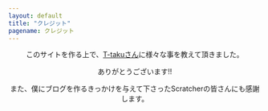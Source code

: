 ```yaml
---
layout: default
title: "クレジット"
pagename: クレジット
---
```

<center>
<p>
このサイトを作る上で、<a href="https://t-taku.github.io/">T-takuさん</a>に様々な事を教えて頂きました。

ありがとうございます!!

また、僕にブログを作るきっかけを与えて下さったScratcherの皆さんにも感謝します。
</p>
</center>
